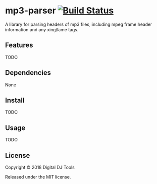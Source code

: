 # mp3-parser [![Build Status](https://dev.azure.com/digital-dj-tools/mp3-parser/_apis/build/status/digital-dj-tools.mp3-parser?branchName=master)](https://dev.azure.com/digital-dj-tools/mp3-parser/_build/latest?definitionId=5&branchName=master)

A library for parsing headers of mp3 files, including mpeg frame header information and any xing/lame tags.

## Features

TODO 

## Dependencies

None

## Install

TODO

## Usage

TODO

## License

Copyright © 2018 Digital DJ Tools

Released under the MIT license.
